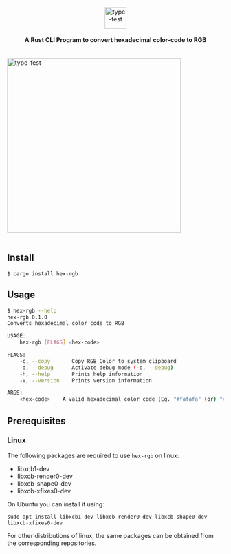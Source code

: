 <div align="center">
	<br>
	<br>
	<img src="media/logo.svg" alt="type-fest" height="50">
	<br>
	<br>
	<b>A Rust CLI Program to convert hexadecimal color-code to RGB</b>
	<br>
</div>
<br>
<br>

<div>
	<img src="media/recording.gif" alt="type-fest" height="auto" width="404">
</div>
<br>

## Install

```
$ cargo install hex-rgb
```

## Usage

```sh
$ hex-rgb --help
hex-rgb 0.1.0
Converts hexadecimal color code to RGB

USAGE:
    hex-rgb [FLAGS] <hex-code>

FLAGS:
    -c, --copy       Copy RGB Color to system clipboard
    -d, --debug      Activate debug mode (-d, --debug)
    -h, --help       Prints help information
    -V, --version    Prints version information

ARGS:
    <hex-code>    A valid hexadecimal color code (Eg. "#fafafa" (or) "#fff")
```

## Prerequisites

### Linux

The following packages are required to use `hex-rgb` on linux:

- libxcb1-dev 
- libxcb-render0-dev 
- libxcb-shape0-dev 
- libxcb-xfixes0-dev

On Ubuntu you can install it using:

```
sudo apt install libxcb1-dev libxcb-render0-dev libxcb-shape0-dev libxcb-xfixes0-dev
```

For other distributions of linux, the same packages can be obtained from the corresponding repositories.
